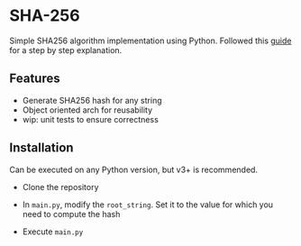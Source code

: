 # SHA-256

Simple SHA256 algorithm implementation using Python.
Followed this [guide] for a step by step explanation. 

## Features

- Generate SHA256 hash for any string
- Object oriented arch for reusability
- wip: unit tests to ensure correctness

## Installation

Can be executed on any Python version, but v3+ is recommended.

- Clone the repository
- In `main.py`, modify the `root_string`. Set it to the value for which you need to compute the hash
- Execute `main.py`

   [guide]: <https://qvault.io/cryptography/how-sha-2-works-step-by-step-sha-256>

